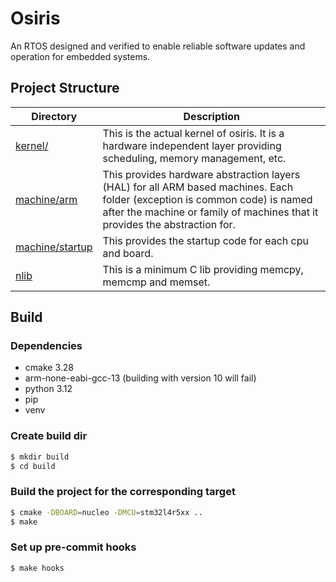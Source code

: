 # Osiris
An RTOS designed and verified to enable reliable software updates and operation for embedded systems.


## Project Structure

| Directory | Description |
|-----------|-------------|
| [kernel/](kernel/) | This is the actual kernel of osiris. It is a hardware independent layer providing scheduling, memory management, etc. |
| [machine/arm](machine/arm) | This provides hardware abstraction layers (HAL) for all ARM based machines. Each folder (exception is common code) is named after the machine or family of machines that it provides the abstraction for. |
| [machine/startup](machine/startup/) | This provides the startup code for each cpu and board. |
| [nlib](nlib/) | This is a minimum C lib providing memcpy, memcmp and memset. |


## Build

### Dependencies

- cmake 3.28
- arm-none-eabi-gcc-13 (building with version 10 will fail)
- python 3.12
- pip
- venv

### Create build dir

```sh
$ mkdir build
$ cd build
```

### Build the project for the corresponding target
```sh
$ cmake -DBOARD=nucleo -DMCU=stm32l4r5xx ..
$ make
```

### Set up pre-commit hooks

```sh
$ make hooks
```

